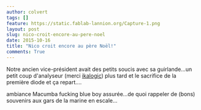 ```yaml
---
author: colvert
tags: []
feature: https://static.fablab-lannion.org/Capture-1.png
layout: post
slug: nico-croit-encore-au-pere-noel
date: 2015-10-16
title: "Nico croit encore au père Noël!"
comments: True
---
```

Notre ancien vice-président avait des petits soucis avec sa guirlande…un petit
coup d'analyseur (merci [ikalogic](https://www.ikalogic.com/)) plus tard et le
sacrifice de la première diode et ça repart….

ambiance Macumba fucking blue boy assurée…de quoi rappeler de (bons) souvenirs
aux gars de la marine en escale…


